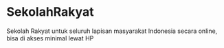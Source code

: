 # SekolahRakyat
Sekolah Rakyat untuk seluruh lapisan masyarakat Indonesia secara online, bisa di akses minimal lewat HP

